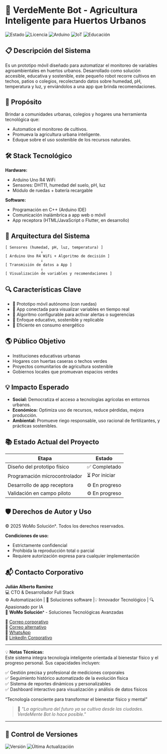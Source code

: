 # 🌱 VerdeMente Bot - Agricultura Inteligente para Huertos Urbanos

![Estado](https://img.shields.io/badge/🚀_En_Desarrollo-yellow) 
![Licencia](https://img.shields.io/badge/Licencia-📘_MIT-blue) 
![Arduino](https://img.shields.io/badge/Arduino_R4_WiFi-blue?logo=arduino&logoColor=white) 
![IoT](https://img.shields.io/badge/IoT-Internet_of_Things-green) 
![Educación](https://img.shields.io/badge/Educativo-Agricultura_Urbana-brightgreen)

## 📋 Descripción del Sistema

Es un prototipo móvil diseñado para automatizar el monitoreo de variables agroambientales en huertos urbanos. Desarrollado como solución accesible, educativa y sostenible, este pequeño robot recorre cultivos en techos, patios o colegios, recolectando datos sobre humedad, pH, temperatura y luz, y enviándolos a una app que brinda recomendaciones.

## 🎯 Propósito

Brindar a comunidades urbanas, colegios y hogares una herramienta tecnológica que:
- Automatice el monitoreo de cultivos.
- Promueva la agricultura urbana inteligente.
- Eduque sobre el uso sostenible de los recursos naturales.

## 🛠️ Stack Tecnológico

**Hardware:**
- Arduino Uno R4 WiFi
- Sensores: DHT11, humedad del suelo, pH, luz
- Módulo de ruedas + batería recargable

**Software:**
- Programación en C++ (Arduino IDE)
- Comunicación inalámbrica a app web o móvil
- App receptora (HTML/JavaScript o Flutter, en desarrollo)

## 🧩 Arquitectura del Sistema

```
[ Sensores (humedad, pH, luz, temperatura) ]
                ↓
[ Arduino Uno R4 WiFi + Algoritmo de decisión ]
                ↓
[ Transmisión de datos a App ]
                ↓
[ Visualización de variables y recomendaciones ]
```

## 🔍 Características Clave

- 🚗 Prototipo móvil autónomo (con ruedas)
- 📲 App conectada para visualizar variables en tiempo real
- 🧠 Algoritmo configurable para activar alertas o sugerencias
- 🌿 Enfoque educativo, sostenible y replicable
- 🔋 Eficiente en consumo energético

## 🌎 Público Objetivo

- Instituciones educativas urbanas  
- Hogares con huertas caseras o techos verdes  
- Proyectos comunitarios de agricultura sostenible  
- Gobiernos locales que promuevan espacios verdes  

## 💡 Impacto Esperado

- **Social:** Democratiza el acceso a tecnologías agrícolas en entornos urbanos.  
- **Económico:** Optimiza uso de recursos, reduce pérdidas, mejora producción.  
- **Ambiental:** Promueve riego responsable, uso racional de fertilizantes, y prácticas sostenibles.

## 📚 Estado Actual del Proyecto

| Etapa                           | Estado         |
|--------------------------------|----------------|
| Diseño del prototipo físico    | ✅ Completado   |
| Programación microcontrolador  | ⏳ Por iniciar |
| Desarrollo de app receptora    | ⚙️ En progreso   |
| Validación en campo piloto     | ⚙️ En progreso  |

## 🛡️ Derechos de Autor y Uso

© 2025 WoMo Soluciónˢ. Todos los derechos reservados.

**Condiciones de uso:**
- Estrictamente confidencial
- Prohibida la reproducción total o parcial
- Requiere autorización expresa para cualquier implementación


## 📬 Contacto Corporativo

**Julián Alberto Ramírez**  
💻 CTO & Desarrollador Full Stack   
⚙️ Automatización | 🧩 Soluciones software |💡 Innovador Tecnológico | 🔍 Apasionado por IA  
🏢 **WoMo Soluciónˢ** - Soluciones Tecnológicas Avanzadas  

📧 [Correo corporativo](mailto:womostd@gmail.com)  
📧 [Correo alternativo](mailto:juliram81@hotmail.com)  
📱 [WhatsApp](https://wa.me/573180401930)  
🔗 [LinkedIn Corporativo](https://www.linkedin.com/company/womo-Solucions/)  
   
---

💡 **Notas Técnicas:**  
Este sistema integra tecnología inteligente orientada al bienestar físico y el progreso personal. Sus capacidades incluyen:

✅ Gestión precisa y profesional de mediciones corporales  
✅ Seguimiento histórico automatizado de la evolución física  
✅ Sistema de reportes dinámicos y personalizables  
✅ Dashboard interactivo para visualización y análisis de datos físicos  

“Tecnología consciente para transformar el bienestar físico y mental”
> 💬 *"La agricultura del futuro ya se cultiva desde las ciudades. VerdeMente Bot lo hace posible."*

---

## 📅 Control de Versiones

 ![Versión](https://img.shields.io/badge/Versión-3.2.0-blue) ![Última Actualización](https://img.shields.io/badge/Actualizado-Mar_2025-green)


